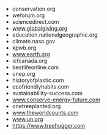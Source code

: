 - conservation.org
- weforum.org
- sciencedirect.com
- www.globalgiving.org
- education.nationalgeographic.org
- climate.nasa.gov
- kpwb.org
- www.earth.org
- icfcanada.org
- bestlifeonline.com
- unep.org
- historyofplastic.com
- ecofriendlyhabits.com
- sustainablility-success.com
- www.conserve-energy-future.com
- onetreeplanted.org
- www.theworldcounts.com
- www.un.org
- https://www.treehugger.com
